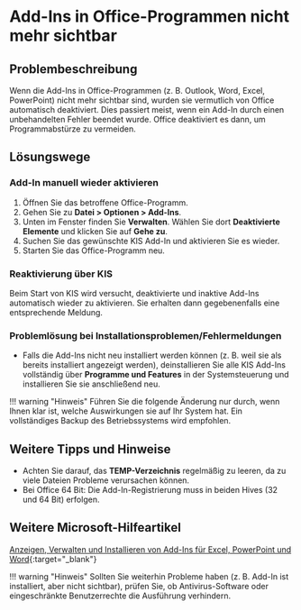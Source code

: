 # Add-Ins in Office-Programmen nicht mehr sichtbar

## Problembeschreibung
Wenn die Add-Ins in Office-Programmen (z. B. Outlook, Word, Excel, PowerPoint) nicht mehr sichtbar sind, wurden sie vermutlich von Office automatisch deaktiviert. Dies passiert meist, wenn ein Add-In durch einen unbehandelten Fehler beendet wurde. Office deaktiviert es dann, um Programmabstürze zu vermeiden.

## Lösungswege

### Add-In manuell wieder aktivieren
1. Öffnen Sie das betroffene Office-Programm.
2. Gehen Sie zu **Datei > Optionen > Add-Ins**.
3. Unten im Fenster finden Sie **Verwalten**. Wählen Sie dort **Deaktivierte Elemente** und klicken Sie auf **Gehe zu**.
4. Suchen Sie das gewünschte KIS Add-In und aktivieren Sie es wieder.
5. Starten Sie das Office-Programm neu.

### Reaktivierung über KIS
Beim Start von KIS wird versucht, deaktivierte und inaktive Add-Ins automatisch wieder zu aktivieren. Sie erhalten dann gegebenenfalls eine entsprechende Meldung.

### Problemlösung bei Installationsproblemen/Fehlermeldungen
- Falls die Add-Ins nicht neu installiert werden können (z. B. weil sie als bereits installiert angezeigt werden), deinstallieren Sie alle KIS Add-Ins vollständig über **Programme und Features** in der Systemsteuerung und installieren Sie sie anschließend neu.

!!! warning "Hinweis"
    Führen Sie die folgende Änderung nur durch, wenn Ihnen klar ist, welche Auswirkungen sie auf Ihr System hat. Ein vollständiges Backup des Betriebssystems wird empfohlen.

## Weitere Tipps und Hinweise
- Achten Sie darauf, das **TEMP-Verzeichnis** regelmäßig zu leeren, da zu viele Dateien Probleme verursachen können.
- Bei Office 64 Bit: Die Add-In-Registrierung muss in beiden Hives (32 und 64 Bit) erfolgen.

## Weitere Microsoft-Hilfeartikel
[Anzeigen, Verwalten und Installieren von Add-Ins für Excel, PowerPoint und Word](https://support.microsoft.com/de-de/office/anzeigen-verwalten-und-installieren-von-add-ins-f%C3%BCr-excel-powerpoint-und-word-16278816-1948-4028-91e5-76dca5380f8d){:target="_blank"}

!!! warning "Hinweis"
    Sollten Sie weiterhin Probleme haben (z. B. Add-In ist installiert, aber nicht sichtbar), prüfen Sie, ob Antivirus-Software oder eingeschränkte Benutzerrechte die Ausführung verhindern.